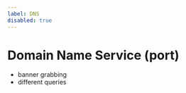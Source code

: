 ```yaml
---
label: DNS
disabled: true
---
```


# Domain Name Service (port)

- banner grabbing
- different queries